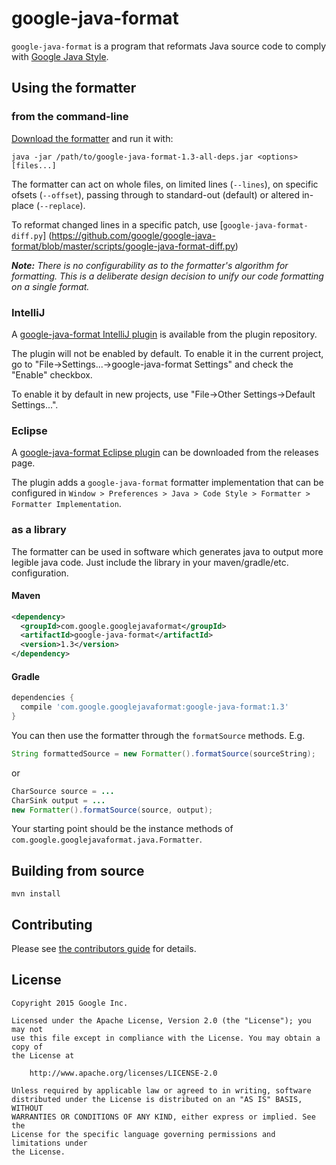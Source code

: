 # google-java-format

`google-java-format` is a program that reformats Java source code to comply with
[Google Java Style][].

[Google Java Style]: https://google.github.io/styleguide/javaguide.html

## Using the formatter

### from the command-line

[Download the formatter](https://github.com/google/google-java-format/releases)
and run it with:

```
java -jar /path/to/google-java-format-1.3-all-deps.jar <options> [files...]
```

The formatter can act on whole files, on limited lines (`--lines`), on specific
ofsets (`--offset`), passing through to standard-out (default) or altered
in-place (`--replace`).

To reformat changed lines in a specific patch, use
[`google-java-format-diff.py`]
(https://github.com/google/google-java-format/blob/master/scripts/google-java-format-diff.py)

***Note:*** *There is no configurability as to the formatter's algorithm for
formatting. This is a deliberate design decision to unify our code formatting on
a single format.*

### IntelliJ

A [google-java-format IntelliJ plugin](https://plugins.jetbrains.com/plugin/8527)
is available from the plugin repository.

The plugin will not be enabled by default. To enable it in the current project,
go to "File→Settings...→google-java-format Settings" and check the "Enable"
checkbox.

To enable it by default in new projects, use "File→Other Settings→Default
Settings...".

### Eclipse

A [google-java-format Eclipse
plugin](https://github.com/google/google-java-format/releases/download/google-java-format-1.3/google-java-format-eclipse-plugin-1.3.0.jar)
can be downloaded from the releases page.

The plugin adds a `google-java-format` formatter implementation that can be
configured in `Window > Preferences > Java > Code Style > Formatter > Formatter
Implementation`.

### as a library

The formatter can be used in software which generates java to output more
legible java code. Just include the library in your maven/gradle/etc.
configuration.

#### Maven

```xml
<dependency>
  <groupId>com.google.googlejavaformat</groupId>
  <artifactId>google-java-format</artifactId>
  <version>1.3</version>
</dependency>
```

#### Gradle

```groovy
dependencies {
  compile 'com.google.googlejavaformat:google-java-format:1.3'
}
```

You can then use the formatter through the `formatSource` methods. E.g.

```java
String formattedSource = new Formatter().formatSource(sourceString);
```

or

```java
CharSource source = ...
CharSink output = ...
new Formatter().formatSource(source, output);
```

Your starting point should be the instance methods of
`com.google.googlejavaformat.java.Formatter`.

## Building from source

    mvn install

## Contributing

Please see [the contributors guide](CONTRIBUTING.md) for details.

## License

```text
Copyright 2015 Google Inc.

Licensed under the Apache License, Version 2.0 (the "License"); you may not
use this file except in compliance with the License. You may obtain a copy of
the License at

    http://www.apache.org/licenses/LICENSE-2.0

Unless required by applicable law or agreed to in writing, software
distributed under the License is distributed on an "AS IS" BASIS, WITHOUT
WARRANTIES OR CONDITIONS OF ANY KIND, either express or implied. See the
License for the specific language governing permissions and limitations under
the License.
```
